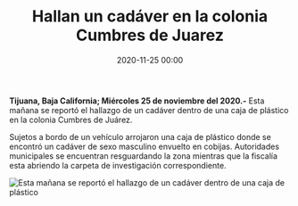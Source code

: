﻿---
layout: blog
title:  "Hallan un cadáver en la colonia Cumbres de Juarez"
date:  2020-11-25 00:00
categories: tijuana
permalink: /:categories/:title:output_ext
image: /img/cnr/hallan-cadaver.jpg
autor: 
---

**Tijuana, Baja California; Miércoles 25 de noviembre del 2020.-** Esta mañana se reportó el hallazgo de un cadáver dentro de una caja de plástico en la colonia Cumbres de Juárez.

Sujetos a bordo de un vehículo arrojaron una caja de plástico donde se encontró un cadáver de sexo masculino envuelto en cobijas.
Autoridades municipales se encuentran resguardando la zona mientras que la fiscalía esta abriendo la carpeta de investigación correspondiente.

<div id="carouselExampleSlidesOnly" class="carousel slide" data-ride="carousel">
  <div class="carousel-inner">
    <div class="carousel-item active">
       <img class="d-block w-100" src="/img/cnr/hallan-cadaver.jpg" loading="lazy"  alt="Esta mañana se reportó el hallazgo de un cadáver dentro de una caja de plástico">
    </div>
  </div>
</div>